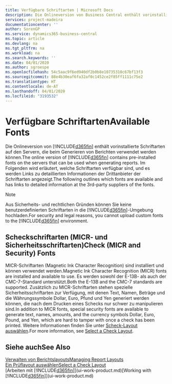 ```yaml
---
title: Verfügbare Schriftarten | Microsoft Docs
description: Die Onlineversion von Business Central enthält vorinstallierte Schriftarten auf den Servern, die beim Generieren von Berichten verwendet werden können.
services: project-madeira
documentationcenter: ''
author: SorenGP
ms.service: dynamics365-business-central
ms.topic: article
ms.devlang: na
ms.tgt_pltfrm: na
ms.workload: na
ms.search.keywords: ''
ms.date: 04/01/2020
ms.author: sgroespe
ms.openlocfilehash: 54c5aac9f6ed940df2b0b8e10735310c67bf13f3
ms.sourcegitcommit: 88e4b30eaf6fa32af0c1452ce2f85ff1111c75e2
ms.translationtype: HT
ms.contentlocale: de-AT
ms.lasthandoff: 04/01/2020
ms.locfileid: "3193532"
---
```

# <a name="available-fonts"></a><span data-ttu-id="aadf7-103">Verfügbare Schriftarten</span><span class="sxs-lookup"><span data-stu-id="aadf7-103">Available Fonts</span></span>
<span data-ttu-id="aadf7-104">Die Onlineversion von [!INCLUDE[d365fin](includes/d365fin_md.md)] enthält vorinstallierte Schriftarten auf den Servern, die beim Generieren von Berichten verwendet werden können.</span><span class="sxs-lookup"><span data-stu-id="aadf7-104">The online version of [!INCLUDE[d365fin](includes/d365fin_md.md)] contains pre-installed fonts on the servers that can be used when generating reports.</span></span> <span data-ttu-id="aadf7-105">Im Folgenden wird erläutert, welche Schriftarten verfügbar sind, und es werden Links zu detaillierten Informationen der Drittanbieter der Schriftarten angezeigt.</span><span class="sxs-lookup"><span data-stu-id="aadf7-105">The following outlines which fonts are available and has links to detailed information at the 3rd-party suppliers of the fonts.</span></span>

> [!NOTE]
> <span data-ttu-id="aadf7-106">Aus Sicherheits- und rechtlichen Gründen können Sie keine benutzerdefinierten Schriftarten in die [!INCLUDE[d365fin](includes/d365fin_md.md)]-Umgebung hochladen.</span><span class="sxs-lookup"><span data-stu-id="aadf7-106">For security and legal reasons, you cannot upload custom fonts to the [!INCLUDE[d365fin](includes/d365fin_md.md)] environment.</span></span>

## <a name="check-micr-and-security-fonts"></a><span data-ttu-id="aadf7-107">Scheckschriftarten (MICR- und Sicherheitsschriftarten)</span><span class="sxs-lookup"><span data-stu-id="aadf7-107">Check (MICR and Security) Fonts</span></span>  
<span data-ttu-id="aadf7-108">MICR-Schriftarten (Magnetic Ink Character Recognition) sind installiert und können verwendet werden.</span><span class="sxs-lookup"><span data-stu-id="aadf7-108">Magnetic Ink Character Recognition (MICR) fonts are installed and available to use.</span></span> <span data-ttu-id="aadf7-109">Es werden sowohl der E-13B- als auch der CMC-7-Standard unterstützt.</span><span class="sxs-lookup"><span data-stu-id="aadf7-109">Both the E-13B and the CMC-7 standards are supported.</span></span> <span data-ttu-id="aadf7-110">Zusätzlich zu MICR-Schriftarten stehen spezielle Sicherheitsschriftarten zur Verfügung, mit denen Text, Namen, Beträge und die Währungssymbole Dollar, Euro, Pfund und Yen generiert werden können, die nach dem Drucken eines Schecks nur schwer zu manipulieren sind.</span><span class="sxs-lookup"><span data-stu-id="aadf7-110">In addition to MICR fonts, special security fonts are available to generate text, names, amounts, and the currency symbols Dollar, Euro, Pound, and Yen, which are hard to tamper with once a check has been printed.</span></span> <span data-ttu-id="aadf7-111">Weitere Informationen finden Sie unter [Scheck-Layout auswählen](finance-how-define-check-layouts.md).</span><span class="sxs-lookup"><span data-stu-id="aadf7-111">For more information, see [Select a Check Layout](finance-how-define-check-layouts.md).</span></span>

## <a name="see-also"></a><span data-ttu-id="aadf7-112">Siehe auch</span><span class="sxs-lookup"><span data-stu-id="aadf7-112">See Also</span></span>
[<span data-ttu-id="aadf7-113">Verwalten von Berichtslayouts</span><span class="sxs-lookup"><span data-stu-id="aadf7-113">Managing Report Layouts</span></span>](ui-manage-report-layouts.md)  
[<span data-ttu-id="aadf7-114">Ein Prüflayout auswählen</span><span class="sxs-lookup"><span data-stu-id="aadf7-114">Select a Check Layout</span></span>](finance-how-define-check-layouts.md)  
<span data-ttu-id="aadf7-115">[Arbeiten mit [!INCLUDE[d365fin](includes/d365fin_md.md)]](ui-work-product.md)</span><span class="sxs-lookup"><span data-stu-id="aadf7-115">[Working with [!INCLUDE[d365fin](includes/d365fin_md.md)]](ui-work-product.md)</span></span>
